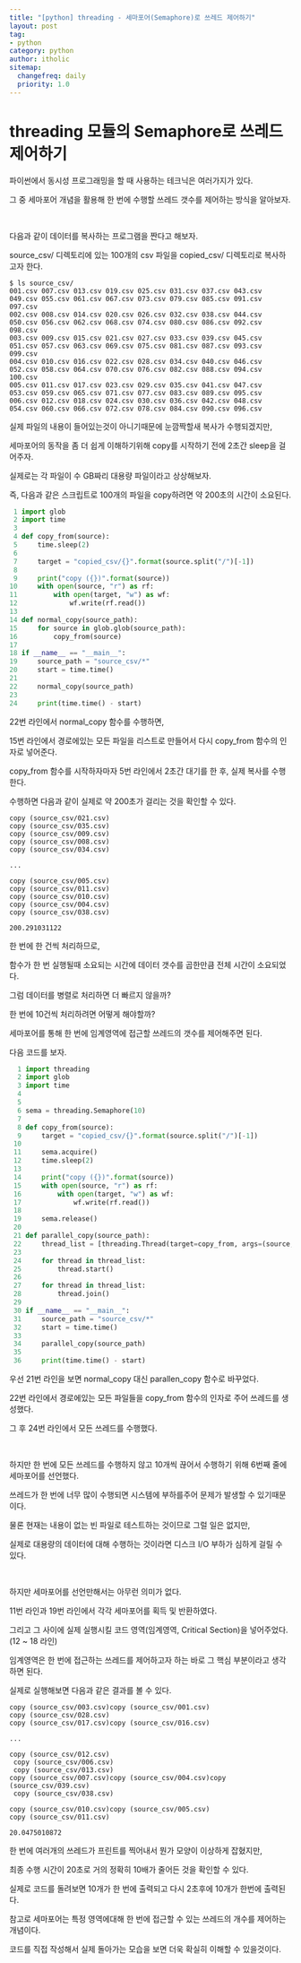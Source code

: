 ```yaml
---
title: "[python] threading - 세마포어(Semaphore)로 쓰레드 제어하기"
layout: post
tag:
- python
category: python
author: itholic
sitemap:
  changefreq: daily
  priority: 1.0
---
```


# threading 모듈의 Semaphore로 쓰레드 제어하기

파이썬에서 동시성 프로그래밍을 할 때 사용하는 테크닉은 여러가지가 있다.

그 중 세마포어 개념을 활용해 한 번에 수행할 쓰레드 갯수를 제어하는 방식을 알아보자.

<br/>

다음과 같이 데이터를 복사하는 프로그램을 짠다고 해보자.

source\_csv/ 디렉토리에 있는 100개의 csv 파일을 copied\_csv/ 디렉토리로 복사하고자 한다.

```
$ ls source_csv/
001.csv	007.csv	013.csv	019.csv	025.csv	031.csv	037.csv	043.csv	049.csv	055.csv	061.csv	067.csv	073.csv	079.csv	085.csv	091.csv	097.csv
002.csv	008.csv	014.csv	020.csv	026.csv	032.csv	038.csv	044.csv	050.csv	056.csv	062.csv	068.csv	074.csv	080.csv	086.csv	092.csv	098.csv
003.csv	009.csv	015.csv	021.csv	027.csv	033.csv	039.csv	045.csv	051.csv	057.csv	063.csv	069.csv	075.csv	081.csv	087.csv	093.csv	099.csv
004.csv	010.csv	016.csv	022.csv	028.csv	034.csv	040.csv	046.csv	052.csv	058.csv	064.csv	070.csv	076.csv	082.csv	088.csv	094.csv	100.csv
005.csv	011.csv	017.csv	023.csv	029.csv	035.csv	041.csv	047.csv	053.csv	059.csv	065.csv	071.csv	077.csv	083.csv	089.csv	095.csv
006.csv	012.csv	018.csv	024.csv	030.csv	036.csv	042.csv	048.csv	054.csv	060.csv	066.csv	072.csv	078.csv	084.csv	090.csv	096.csv
```

실제 파일의 내용이 들어있는것이 아니기때문에 눈깜짝할새 복사가 수행되겠지만,

세마포어의 동작을 좀 더 쉽게 이해하기위해 copy를 시작하기 전에 2초간 sleep을 걸어주자.

실제로는 각 파일이 수 GB짜리 대용량 파일이라고 상상해보자.

즉, 다음과 같은 스크립트로 100개의 파일을 copy하려면 약 200초의 시간이 소요된다.

```python
 1 import glob
 2 import time
 3
 4 def copy_from(source):
 5     time.sleep(2)
 6
 7     target = "copied_csv/{}".format(source.split("/")[-1])
 8
 9     print("copy ({})".format(source))
10     with open(source, "r") as rf:
11         with open(target, "w") as wf:
12             wf.write(rf.read())
13
14 def normal_copy(source_path):
15     for source in glob.glob(source_path):
16         copy_from(source)
17
18 if __name__ == "__main__":
19     source_path = "source_csv/*"
20     start = time.time()
21
22     normal_copy(source_path)
23
24     print(time.time() - start)
```

22번 라인에서 normal\_copy 함수를 수행하면,

15번 라인에서 경로에있는 모든 파일을 리스트로 만들어서 다시 copy\_from 함수의 인자로 넣어준다.

copy\_from 함수를 시작하자마자 5번 라인에서 2초간 대기를 한 후, 실제 복사를 수행한다.

수행하면 다음과 같이 실제로 약 200초가 걸리는 것을 확인할 수 있다.

```
copy (source_csv/021.csv)
copy (source_csv/035.csv)
copy (source_csv/009.csv)
copy (source_csv/008.csv)
copy (source_csv/034.csv)

...

copy (source_csv/005.csv)
copy (source_csv/011.csv)
copy (source_csv/010.csv)
copy (source_csv/004.csv)
copy (source_csv/038.csv)

200.291031122
```

한 번에 한 건씩 처리하므로,

함수가 한 번 실행될때 소요되는 시간에 데이터 갯수를 곱한만큼 전체 시간이 소요되었다.

그럼 데이터를 병렬로 처리하면 더 빠르지 않을까?

한 번에 10건씩 처리하려면 어떻게 해야할까?

세마포어를 통해 한 번에 임계영역에 접근할 쓰레드의 갯수를 제어해주면 된다.

다음 코드를 보자.

```python
  1 import threading
  2 import glob
  3 import time
  4
  5
  6 sema = threading.Semaphore(10)
  7
  8 def copy_from(source):
  9     target = "copied_csv/{}".format(source.split("/")[-1])
 10
 11     sema.acquire()
 12     time.sleep(2)
 13
 14     print("copy ({})".format(source))
 15     with open(source, "r") as rf:
 16         with open(target, "w") as wf:
 17             wf.write(rf.read())
 18
 19     sema.release()
 20
 21 def parallel_copy(source_path):
 22     thread_list = [threading.Thread(target=copy_from, args=(source,)) for source in glob.glob(source_path)]
 23
 24     for thread in thread_list:
 25         thread.start()
 26
 27     for thread in thread_list:
 28         thread.join()
 29
 30 if __name__ == "__main__":
 31     source_path = "source_csv/*"
 32     start = time.time()
 33
 34     parallel_copy(source_path)
 35
 36     print(time.time() - start)
```

우선 21번 라인을 보면 normal\_copy 대신 parallen\_copy 함수로 바꾸었다.

22번 라인에서 경로에있는 모든 파일들을 copy\_from 함수의 인자로 주어 쓰레드를 생성했다.

그 후 24번 라인에서 모든 쓰레드를 수행했다.

<br/>

하지만 한 번에 모든 쓰레드를 수행하지 않고 10개씩 끊어서 수행하기 위해 6번째 줄에 세마포어를 선언했다.

쓰레드가 한 번에 너무 많이 수행되면 시스템에 부하를주어 문제가 발생할 수 있기때문이다.

물론 현재는 내용이 없는 빈 파일로 테스트하는 것이므로 그럴 일은 없지만,

실제로 대용량의 데이터에 대해 수행하는 것이라면 디스크 I/O 부하가 심하게 걸릴 수 있다.

<br/>

하지만 세마포어를 선언만해서는 아무런 의미가 없다.

11번 라인과 19번 라인에서 각각 세마포어를 획득 및 반환하였다.

그리고 그 사이에 실제 실행시킬 코드 영역(임계영역, Critical Section)을 넣어주었다. (12 ~ 18 라인)

임계영역은 한 번에 접근하는 쓰레드를 제어하고자 하는 바로 그 핵심 부분이라고 생각하면 된다.

실제로 실행해보면 다음과 같은 결과를 볼 수 있다.


```
copy (source_csv/003.csv)copy (source_csv/001.csv)
copy (source_csv/028.csv)
copy (source_csv/017.csv)copy (source_csv/016.csv)

...

copy (source_csv/012.csv)
 copy (source_csv/006.csv)
 copy (source_csv/013.csv)
copy (source_csv/007.csv)copy (source_csv/004.csv)copy (source_csv/039.csv)
 copy (source_csv/038.csv)

copy (source_csv/010.csv)copy (source_csv/005.csv)
copy (source_csv/011.csv)

20.0475010872
```

한 번에 여러개의 쓰레드가 프린트를 찍어내서 뭔가 모양이 이상하게 잡혔지만,

최종 수행 시간이 20초로 거의 정확히 10배가 줄어든 것을 확인할 수 있다.

실제로 코드를 돌려보면 10개가 한 번에 출력되고 다시 2초후에 10개가 한번에 출력된다.

참고로 세마포어는 특정 영역에대해 한 번에 접근할 수 있는 쓰레드의 개수를 제어하는 개념이다.

코드를 직접 작성해서 실제 돌아가는 모습을 보면 더욱 확실히 이해할 수 있을것이다.